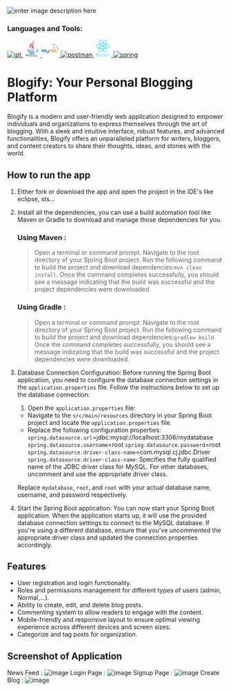 ![enter image description here](https://www.shutterstock.com/image-photo/bloggingblog-concepts-ideas-white-worktable-600nw-1029506242.jpg)
<h3 align="left">Languages and Tools:</h3>  
<p align="left"> <a href="https://git-scm.com/" target="_blank" rel="noreferrer"> <img src="https://www.vectorlogo.zone/logos/git-scm/git-scm-icon.svg" alt="git" width="40" height="40"/> </a> <a href="https://www.java.com" target="_blank" rel="noreferrer"> <img    src="https://raw.githubusercontent.com/devicons/devicon/master/icons/java/java-original.svg" alt="java" width="40" height="40"/> </a> <a href="https://www.mysql.com/" target="_blank" rel="noreferrer"> <img src="https://raw.githubusercontent.com/devicons/devicon/master/icons/mysql/mysql-original-wordmark.svg" alt="mysql" width="40" height="40"/> </a> <a href="https://postman.com" target="_blank" rel="noreferrer"> <img src="https://www.vectorlogo.zone/logos/getpostman/getpostman-icon.svg" alt="postman" width="40" height="40"/> </a> <a href="https://reactjs.org/" target="_blank" rel="noreferrer"> <img src="https://raw.githubusercontent.com/devicons/devicon/master/icons/react/react-original-wordmark.svg" alt="react" width="40" height="40"/> </a> <a href="https://spring.io/" target="_blank" rel="noreferrer"> <img src="https://www.vectorlogo.zone/logos/springio/springio-icon.svg" alt="spring" width="40" height="40"/> </a> </p>

# Blogify: Your Personal Blogging Platform
Blogify is a modern and user-friendly web application designed to empower individuals and organizations to express themselves through the art of blogging. With a sleek and intuitive interface, robust features, and advanced functionalities, Blogify offers an unparalleled platform for writers, bloggers, and content creators to share their thoughts, ideas, and stories with the world.

## How to run the app
 1. Either fork or download the app and open the project in the IDE's like eclipse, sts...
 2. Install all the dependencies, you can use a build automation tool like Maven or Gradle to download and manage those dependencies for you. 
	### Using Maven :
    > Open a terminal or command prompt.
    > Navigate to the root directory of your Spring Boot project.
    > Run the following command to build the project and download dependencies:`mvn clean install`.
    > Once the command completes successfully, you should see a message indicating that the build was successful and the project dependencies were downloaded.
    
    ### Using Gradle : 
    > Open a terminal or command prompt.
    > Navigate to the root directory of your Spring Boot project.
    > Run the following command to build the project and download dependencies:`gradlew build`.
    > Once the command completes successfully, you should see a message indicating that the build was successful and the project dependencies were downloaded.
	
 3. Database Connection Configuration:
	 Before running the Spring Boot application, you need to configure the database connection settings in the `application.properties` file. Follow the instructions below to set up the database connection:
	 1.  Open the `application.properties` file:
    
    -   Navigate to the `src/main/resources` directory in your Spring Boot project and locate the `application.properties` file.
    - Replace the following configuration properties:
    `spring.datasource.url`=jdbc:mysql://localhost:3306/mydatabase 	`spring.datasource.username`=root 
    `spring.datasource.password`=root 
    `spring.datasource.driver-class-name`=com.mysql.cj.jdbc.Driver
    `spring.datasource.driver-class-name`: Specifies the fully qualified name of the JDBC driver class for MySQL. For other databases, uncomment and use the appropriate driver class.
    
    Replace `mydatabase`, `root`, and `root` with your actual database name, username, and password respectively.
 4. Start the Spring Boot application: You can now start your Spring Boot application. When the application starts up, it will use the provided database connection settings to connect to the MySQL database. If you're using a different database, ensure that you've uncommented the appropriate driver class and updated the connection properties accordingly.
 
## Features

- User registration and login functionality.
- Roles and permissions management for different types of users (admin, Normal,...).
- Ability to create, edit, and delete blog posts.
- Commenting system to allow readers to engage with the content.
- Mobile-friendly and responsive layout to ensure optimal viewing experience across different devices and screen sizes.
- Categorize and tag posts for organization.
## Screenshot of Application
News Feed :
 ![image](https://github.com/cdepanagoudra/Blogging-Application/assets/61723453/1102c8a7-a942-4598-8fbd-ead13efdaaf2)
Login Page : 
![image](https://github.com/cdepanagoudra/Blogging-Application/assets/61723453/a8bbbdba-4bb9-43a6-8941-5c4e62b143a7)
Signup Page : 
![image](https://github.com/cdepanagoudra/Blogging-Application/assets/61723453/af399f6d-7ee2-4a82-ac69-fe305ec43fd0)
Create Blog : 
![image](https://github.com/cdepanagoudra/Blogging-Application/assets/61723453/0cf82298-4e37-4a03-ab20-b898bd3950fe)
 
